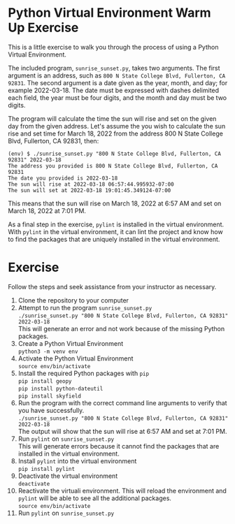 
# Python Virtual Environment Warm Up Exercise

This is a little exercise to walk you through the process of using a Python Virtual Environment.

The included program, `sunrise_sunset.py`, takes two arguments. The first argument is an address, such as `800 N State College Blvd, Fullerton, CA 92831`. The second argument is a date given as the year, month, and day; for example 2022-03-18. The date must be expressed with dashes delimited each field, the year must be four digits, and the month and day must be two digits.

The program will calculate the time the sun will rise and set on the given day from the given address. Let's assume the you wish to calculate the sun rise and set time for March 18, 2022 from the address 800 N State College Blvd, Fullerton, CA 92831, then:
```
(env) $ ./sunrise_sunset.py "800 N State College Blvd, Fullerton, CA 92831" 2022-03-18
The address you provided is 800 N State College Blvd, Fullerton, CA 92831
The date you provided is 2022-03-18
The sun will rise at 2022-03-18 06:57:44.995932-07:00
The sun will set at 2022-03-18 19:01:45.349124-07:00
```
This means that the sun will rise on March 18, 2022 at 6:57 AM and set on March 18, 2022 at 7:01 PM.

As a final step in the exercise, `pylint` is installed in the virtual environment. With `pylint` in the virtual environment, it can lint the project and know how to find the packages that are uniquely installed in the virtual environment.

# Exercise
Follow the steps and seek assistance from your instructor as necessary.

1. Clone the repository to your computer
1. Attempt to run the program `sunrise_sunset.py`<br/>
    `./sunrise_sunset.py "800 N State College Blvd, Fullerton, CA 92831" 2022-03-18`<br/>
    This will generate an error and not work because of the missing Python packages.
1. Create a Python Virtual Environment<br/>
    `python3 -m venv env`
1. Activate the Python Virtual Environment<br/>
    `source env/bin/activate`
1. Install the required Python packages with `pip`<br/>
    `pip install geopy`<br/>
    `pip install python-dateutil`<br/>
    `pip install skyfield`
1. Run the program with the correct command line arguments to verify that you have successfully.<br/>
    `./sunrise_sunset.py "800 N State College Blvd, Fullerton, CA 92831" 2022-03-18`<br/>
    The output will show that the sun will rise at 6:57 AM and set at 7:01 PM.
1. Run `pylint` on `sunrise_sunset.py`<br/>
    This will generate errors because it cannot find the packages that are installed in the virtual environment.
1. Install `pylint` into the virtual environment<br/>
    `pip install pylint`
1. Deactivate the virtual environment<br/>
    `deactivate`
1. Reactivate the virtuali environment. This will reload the environment and `pylint` will be able to see all the additional packages.<br/>
    `source env/bin/activate`
1. Run `pylint` on `sunrise_sunset.py`
